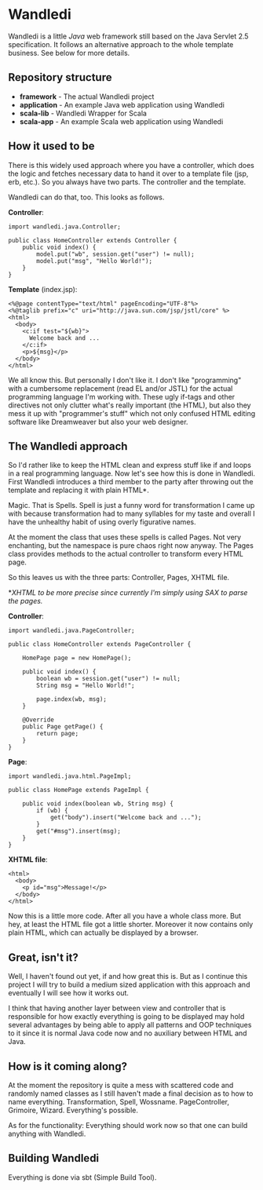 Wandledi
========

Wandledi is a little *Java* web framework still based on the Java Servlet 2.5 specification. It follows an alternative approach to the whole template business.
See below for more details.


Repository structure
--------------------

* **framework** - The actual Wandledi project
* **application** - An example Java web application using Wandledi
* **scala-lib** - Wandledi Wrapper for Scala
* **scala-app** - An example Scala web application using Wandledi

How it used to be
-----------------

There is this widely used approach where you have a controller,
which does the logic and fetches necessary data to hand it
over to a template file (jsp, erb, etc.).
So you always have two parts. The controller and the template.

Wandledi can do that, too.
This looks as follows.

**Controller**:

    import wandledi.java.Controller;

    public class HomeController extends Controller {
        public void index() {
            model.put("wb", session.get("user") != null);
            model.put("msg", "Hello World!");
        }
    }

**Template** (index.jsp):

    <%@page contentType="text/html" pageEncoding="UTF-8"%>
    <%@taglib prefix="c" uri="http://java.sun.com/jsp/jstl/core" %> 
    <html>
      <body>
        <c:if test="${wb}">
          Welcome back and ...
        </c:if>
        <p>${msg}</p>
      </body>
    </html>

We all know this. But personally I don't like it.
I don't like "programming" with a cumbersome replacement (read EL and/or JSTL)
for the actual programming language I'm working with.
These ugly if-tags and other directives not only clutter what's really important
(the HTML), but also they mess it up with "programmer's stuff" which not only
confused HTML editing software like Dreamweaver but also your web designer.

The Wandledi approach
---------------------

So I'd rather like to keep the HTML clean and express stuff like if and loops
in a real programming language. Now let's see how this is done in Wandledi.
First Wandledi introduces a third member to the party after throwing out
the template and replacing it with plain HTML*.

Magic. That is Spells. Spell is just a funny word for transformation
I came up with because transformation had to many syllables for my taste
and overall I have the unhealthy habit of using overly figurative names.

At the moment the class that uses these spells is called Pages.
Not very enchanting, but the namespace is pure chaos right now anyway.
The Pages class provides methods to the actual controller to transform
every HTML page.

So this leaves us with the three parts: Controller, Pages, XHTML file.

\**XHTML to be more precise since currently I'm simply using SAX to parse
the pages.*

**Controller**:

    import wandledi.java.PageController;

    public class HomeController extends PageController {
    
        HomePage page = new HomePage();
        
        public void index() {
            boolean wb = session.get("user") != null;
            String msg = "Hello World!";
            
            page.index(wb, msg);
        }
        
        @Override
        public Page getPage() {
            return page;
        }
    }
    
**Page**:

    import wandledi.java.html.PageImpl;
    
    public class HomePage extends PageImpl {
    
        public void index(boolean wb, String msg) {
            if (wb) {
                get("body").insert("Welcome back and ...");
            }
            get("#msg").insert(msg);
        }
    }
    
**XHTML file**:

    <html>
      <body>
        <p id="msg">Message!</p>
      </body>
    </html>
    
Now this is a little more code. After all you have a whole class more.
But hey, at least the HTML file got a little shorter.
Moreover it now contains only plain HTML, which can actually be displayed by a browser.

Great, isn't it?
----------------

Well, I haven't found out yet, if and how great this is.
But as I continue this project I will try to build a medium sized
application with this approach and eventually I will see how it works out.

I think that having another layer between view and controller that is responsible
for how exactly everything is going to be displayed may hold several advantages
by being able to apply all patterns and OOP techniques to it since it is
normal Java code now and no auxiliary between HTML and Java.

How is it coming along?
-----------------------

At the moment the repository is quite a mess with scattered code and
randomly named classes as I still haven't made a final decision
as to how to name everything.
Transformation, Spell, Wossname.
PageController, Grimoire, Wizard. Everything's possible.

As for the functionality: Everything should work now so that one can
build anything with Wandledi.

Building Wandledi
-----------------

Everything is done via sbt (Simple Build Tool).
